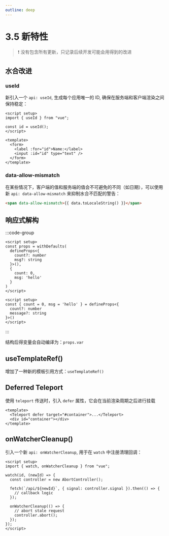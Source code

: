 ```yaml
---
outline: deep
---
```


# 3.5 新特性

> ❗ 没有包含所有更新，只记录后续开发可能会用得到的改进

## 水合改进

### useId

新引入一个 `api: useId`, 生成每个应用唯一的 ID, 确保在服务端和客户端渲染之间保持稳定：

```vue
<script setup>
import { useId } from "vue";

const id = useId();
</script>

<template>
  <form>
    <label :for="id">Name:</label>
    <input :id="id" type="text" />
  </form>
</template>
```

### data-allow-mismatch

在某些情况下，客户端的值和服务端的值会不可避免的不同（如日期），可以使用新 `api: data-allow-mismatch` 来抑制水合不匹配的警告：

```html
<span data-allow-mismatch>{{ data.toLocaleString() }}</span>
```

## 响应式解构

:::code-group

```vue [before.vue]
<script setup>
const props = withDefaults(
  defineProps<{
    count?: number
    msg?: string
  }>(),
  {
    count: 0,
    msg: 'hello'
  }
)
</script>
```

```vue [after.vue]
<script setup>
const { count = 0, msg = 'hello' } = defineProps<{
  count?: number
  message?: string
}>()
</script>
```

:::

结构后得变量会自动编译为：`props.var`

## useTemplateRef()

增加了一种新的模板引用方式：`useTemplateRef()`

## Deferred Teleport

使用 `teleport` 传送时，引入 `defer` 属性，它会在当前渲染周期之后进行挂载

```vue
<template>
  <Teleport defer target="#container">...</Teleport>
  <div id="container"></div>
</template>
```

## onWatcherCleanup()

引入一个新 `api: onWatcherCleanup`, 用于在 `watch` 中注册清理回调：

```vue
<script setup>
import { watch, onWatcherCleanup } from "vue";

watch(id, (newId) => {
  const controller = new AbortController();

  fetch(`/api/${newId}`, { signal: controller.signal }).then(() => {
    // callback logic
  });

  onWatcherCleanup(() => {
    // abort stale request
    controller.abort();
  });
});
</script>
```
